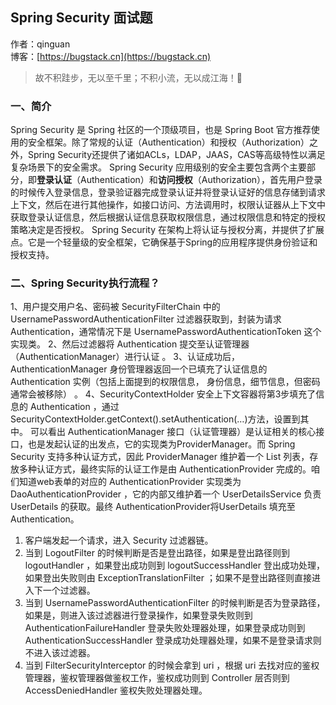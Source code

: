 ## Spring Security 面试题

作者：qinguan
<br/>博客：[https://bugstack.cn](https://bugstack.cn)

> 故不积跬步，无以至千里；不积小流，无以成江海！🌻

### 一、简介
Spring Security 是 Spring 社区的一个顶级项目，也是 Spring Boot 官方推荐使用的安全框架。除了常规的认证（Authentication）和授权（Authorization）之外，Spring Security还提供了诸如ACLs，LDAP，JAAS，CAS等高级特性以满足复杂场景下的安全需求。
Spring Security 应用级别的安全主要包含两个主要部分，即**登录认证**（Authentication）和**访问授权**（Authorization），首先用户登录的时候传入登录信息，登录验证器完成登录认证并将登录认证好的信息存储到请求上下文，然后在进行其他操作，如接口访问、方法调用时，权限认证器从上下文中获取登录认证信息，然后根据认证信息获取权限信息，通过权限信息和特定的授权策略决定是否授权。
Spring Security 在架构上将认证与授权分离，并提供了扩展点。它是一个轻量级的安全框架，它确保基于Spring的应用程序提供身份验证和授权支持。


### 二、Spring Security执行流程？
1、用户提交用户名、密码被 SecurityFilterChain 中的 UsernamePasswordAuthenticationFilter 过滤器获取到，封装为请求Authentication，通常情况下是 UsernamePasswordAuthenticationToken 这个实现类。
2、然后过滤器将 Authentication 提交至认证管理器（AuthenticationManager）进行认证 。
3、认证成功后， AuthenticationManager 身份管理器返回一个已填充了认证信息的 Authentication 实例（包括上面提到的权限信息， 身份信息，细节信息，但密码通常会被移除） 。
4、SecurityContextHolder 安全上下文容器将第3步填充了信息的 Authentication ，通过 SecurityContextHolder.getContext().setAuthentication(…)方法，设置到其中。 可以看出 AuthenticationManager 接口（认证管理器）是认证相关的核心接口，也是发起认证的出发点，它的实现类为ProviderManager。而 Spring Security 支持多种认证方式，因此 ProviderManager 维护着一个 List 列表，存放多种认证方式，最终实际的认证工作是由 AuthenticationProvider 完成的。咱们知道web表单的对应的 AuthenticationProvider 实现类为 DaoAuthenticationProvider ，它的内部又维护着一个 UserDetailsService 负责 UserDetails 的获取。最终 AuthenticationProvider将UserDetails 填充至 Authentication。

1. 客户端发起一个请求，进入 Security 过滤器链。
2. 当到 LogoutFilter 的时候判断是否是登出路径，如果是登出路径则到 logoutHandler ，如果登出成功则到 logoutSuccessHandler 登出成功处理，如果登出失败则由 ExceptionTranslationFilter ；如果不是登出路径则直接进入下一个过滤器。
3. 当到 UsernamePasswordAuthenticationFilter 的时候判断是否为登录路径，如果是，则进入该过滤器进行登录操作，如果登录失败则到 AuthenticationFailureHandler 登录失败处理器处理，如果登录成功则到 AuthenticationSuccessHandler 登录成功处理器处理，如果不是登录请求则不进入该过滤器。
4. 当到 FilterSecurityInterceptor 的时候会拿到 uri ，根据 uri 去找对应的鉴权管理器，鉴权管理器做鉴权工作，鉴权成功则到 Controller 层否则到 AccessDeniedHandler 鉴权失败处理器处理。